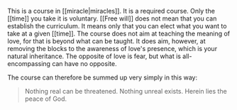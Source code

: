This is a course in [[miracle|miracles]]. It is a required course. Only the [[time]] you take it is voluntary. [[Free will]] does not mean that you can establish the curriculum. It means only that you can elect what you want to take at a given [[time]]. The course does not aim at teaching the meaning of love, for that is beyond what can be taught. It does aim, however, at removing the blocks to the awareness of love's presence, which is your natural inheritance. The opposite of love is fear, but what is all-encompassing can have no opposite.

The course can therefore be summed up very simply in this way:
>Nothing real can be threatened.
>Nothing unreal exists.
>Herein lies the peace of God.
